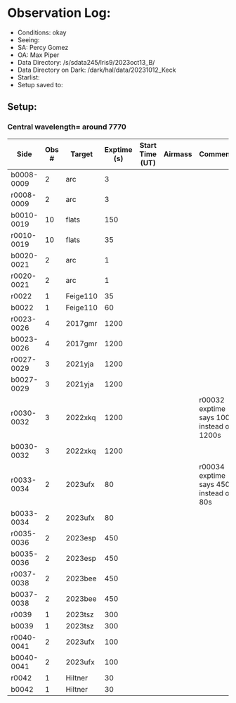 # Observation Log: 

* Conditions: okay
* Seeing: 
* SA: Percy Gomez
* OA: Max Piper
* Data Directory: /s/sdata245/lris9/2023oct13_B/
* Data Directory on Dark: /dark/hal/data/20231012_Keck
* Starlist: 
* Setup saved to: 

## Setup: 

    
### Central wavelength= around 7770


| Side | Obs #     | Target    | Exptime (s) | Start Time (UT) | Airmass | Comments                                                   |
|------|-----------|-----------|-------------|-----------------|---------|------------------------------------------------------------|
|b0008-0009|2|arc        |3| |||
|r0008-0009|2|arc        |3| |||
|b0010-0019|10|flats        |150| |||
|r0010-0019|10|flats        |35| |||
|b0020-0021|2|arc        |1| |||
|r0020-0021|2|arc        |1| |||
|r0022|1|Feige110        |35| |||
|b0022|1|Feige110        |60| |||
|r0023-0026|4|2017gmr        |1200| |||
|b0023-0026|4|2017gmr        |1200| |||
|r0027-0029|3|2021yja        |1200| |||
|b0027-0029|3|2021yja        |1200| |||
|r0030-0032|3|2022xkq        |1200| ||r00032 exptime says 100s instead of 1200s|
|b0030-0032|3|2022xkq        |1200| |||
|r0033-0034|2|2023ufx        |80| ||r00034 exptime says 450s instead of 80s|
|b0033-0034|2|2023ufx        |80| |||
|r0035-0036|2|2023esp        |450| |||
|b0035-0036|2|2023esp        |450| |||
|r0037-0038|2|2023bee        |450| |||
|b0037-0038|2|2023bee        |450| |||
|r0039|1|2023tsz        |300| |||
|b0039|1|2023tsz        |300| |||
|r0040-0041|2|2023ufx        |100| |||
|b0040-0041|2|2023ufx        |100| |||
|r0042|1|Hiltner        |30| |||
|b0042|1|Hiltner        |30| |||